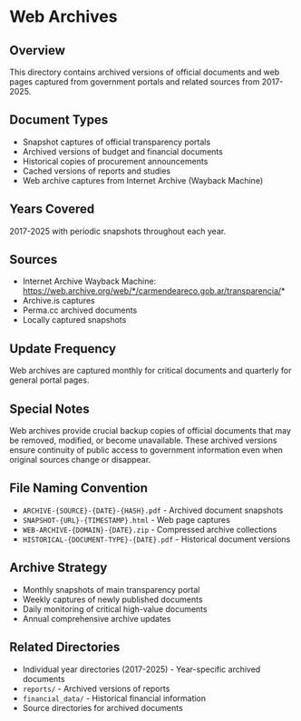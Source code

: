 # Web Archives

## Overview
This directory contains archived versions of official documents and web pages captured from government portals and related sources from 2017-2025.

## Document Types
- Snapshot captures of official transparency portals
- Archived versions of budget and financial documents
- Historical copies of procurement announcements
- Cached versions of reports and studies
- Web archive captures from Internet Archive (Wayback Machine)

## Years Covered
2017-2025 with periodic snapshots throughout each year.

## Sources
- Internet Archive Wayback Machine: https://web.archive.org/web/*/carmendeareco.gob.ar/transparencia/*
- Archive.is captures
- Perma.cc archived documents
- Locally captured snapshots

## Update Frequency
Web archives are captured monthly for critical documents and quarterly for general portal pages.

## Special Notes
Web archives provide crucial backup copies of official documents that may be removed, modified, or become unavailable. These archived versions ensure continuity of public access to government information even when original sources change or disappear.

## File Naming Convention
- `ARCHIVE-{SOURCE}-{DATE}-{HASH}.pdf` - Archived document snapshots
- `SNAPSHOT-{URL}-{TIMESTAMP}.html` - Web page captures
- `WEB-ARCHIVE-{DOMAIN}-{DATE}.zip` - Compressed archive collections
- `HISTORICAL-{DOCUMENT-TYPE}-{DATE}.pdf` - Historical document versions

## Archive Strategy
- Monthly snapshots of main transparency portal
- Weekly captures of newly published documents
- Daily monitoring of critical high-value documents
- Annual comprehensive archive updates

## Related Directories
- Individual year directories (2017-2025) - Year-specific archived documents
- `reports/` - Archived versions of reports
- `financial_data/` - Historical financial information
- Source directories for archived documents
